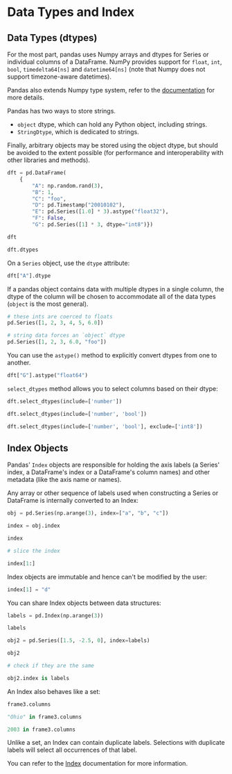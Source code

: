 # Data Types and Index

## Data Types (dtypes)

For the most part, pandas uses Numpy arrays and dtypes for Series or individual columns of a DataFrame. NumPy provides support for `float`, `int`, `bool`, `timedelta64[ns]` and `datetime64[ns]` (note that Numpy does not support timezone-aware datetimes).

Pandas also extends Numpy type system, refer to the [documentation](https://pandas.pydata.org/pandas-docs/stable/user_guide/basics.html#basics-dtypes) for more details.

Pandas has two ways to store strings.

- `object` dtype, which can hold any Python object, including strings.
- `StringDtype`, which is dedicated to strings.

Finally, arbitrary objects may be stored using the object dtype, but should be avoided to the extent possible (for performance and interoperability with other libraries and methods).

```python
dft = pd.DataFrame(
    {
        "A": np.random.rand(3),
        "B": 1,
        "C": "foo",
        "D": pd.Timestamp("20010102"),
        "E": pd.Series([1.0] * 3).astype("float32"),
        "F": False,
        "G": pd.Series([1] * 3, dtype="int8")})

dft
```

```python
dft.dtypes
```

On a `Series` object, use the `dtype` attribute:

```python
dft["A"].dtype
```

If a pandas object contains data with multiple dtypes in a single column, the dtype of the column will be chosen to accommodate all of the data types (`object` is the most general).

```python
# these ints are coerced to floats
pd.Series([1, 2, 3, 4, 5, 6.0])
```

```python
# string data forces an `object` dtype
pd.Series([1, 2, 3, 6.0, "foo"])
```

You can use the `astype()` method to explicitly convert dtypes from one to another.

```python
dft["G"].astype("float64")
```

`select_dtypes` method allows you to select columns based on their dtype:

```python
dft.select_dtypes(include=['number'])
```

```python
dft.select_dtypes(include=['number', 'bool'])
```

```python
dft.select_dtypes(include=['number', 'bool'], exclude=['int8'])
```

## Index Objects

Pandas' `Index` objects are responsible for holding the axis labels (a Series' index, a DataFrame's index or a DataFrame's column names) and other metadata (like the axis name or names).

Any array or other sequence of labels used when constructing a Series or DataFrame is internally converted to an Index:

```python
obj = pd.Series(np.arange(3), index=["a", "b", "c"])

index = obj.index

index
```

```python
# slice the index

index[1:]
```

Index objects are immutable and hence can't be modified by the user:

```python
index[1] = "d"
```

You can share Index objects between data structures:

```python
labels = pd.Index(np.arange(3))

labels
```

```python
obj2 = pd.Series([1.5, -2.5, 0], index=labels)

obj2
```

```python
# check if they are the same

obj2.index is labels
```

An Index also behaves like a set:

```python
frame3.columns
```

```python
"Ohio" in frame3.columns
```

```python
2003 in frame3.columns
```

Unlike a set, an Index can contain duplicate labels. Selections with duplicate labels will select all occurrences of that label.

You can refer to the [Index](https://pandas.pydata.org/pandas-docs/stable/reference/indexing.html) documentation for more information.
